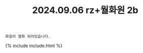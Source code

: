 ﻿---
title: 2024.09.06 rz+월화원 2b
categories: [2024, 야외, 코스프레]
comments: false
model: [
    "rza240906_enthalpimetry",
    "wolhwawon240906_enthalpimetry",
]
thumbnail: /assets/img/2024/09-06/펄/thumb.jpg
---

`화질이 열화 되어있습니다.`

{% include include.html %}
